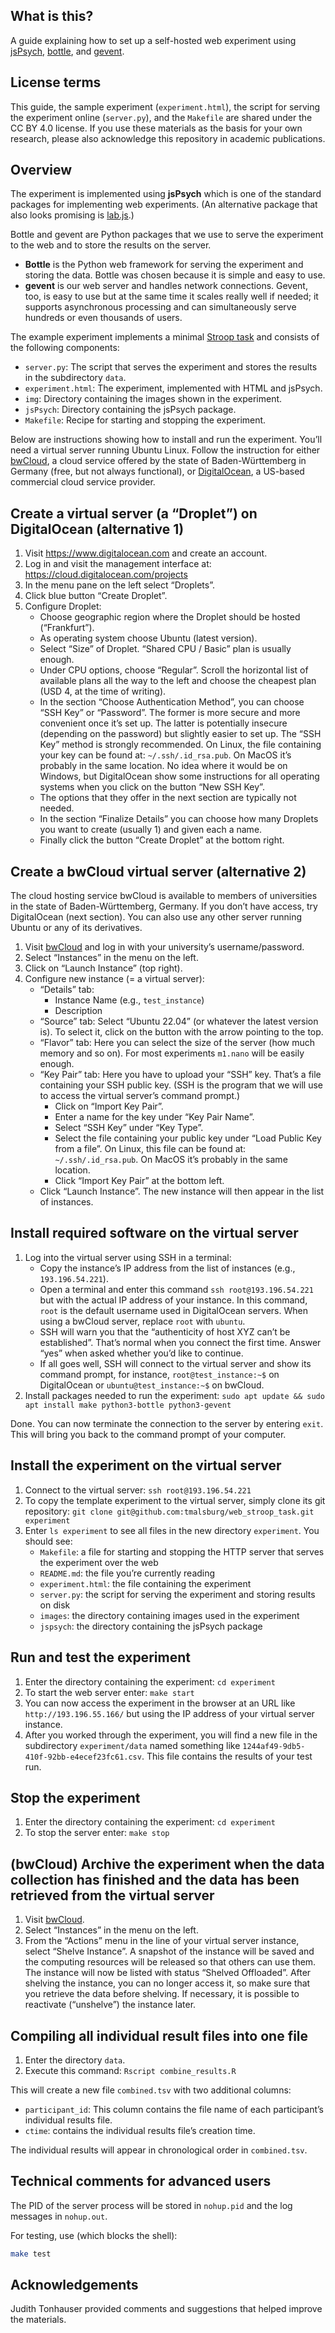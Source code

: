 
## What is this?

A guide explaining how to set up a self-hosted web experiment using [jsPsych](https://www.jspsych.org/), [bottle](https://bottlepy.org/docs/dev/), and [gevent](https://pypi.org/project/gevent/).

## License terms

This guide, the sample experiment (`experiment.html`), the script for serving the experiment online (`server.py`), and the `Makefile` are shared under the CC BY 4.0 license.  If you use these materials as the basis for your own research, please also acknowledge this repository in academic publications.

## Overview

The experiment is implemented using **jsPsych** which is one of the standard packages for implementing web experiments.  (An alternative package that also looks promising is [lab.js](https://lab.js.org/).)

Bottle and gevent are Python packages that we use to serve the experiment to the web and to store the results on the server.

- **Bottle** is the Python web framework for serving the experiment and storing the data.  Bottle was chosen because it is simple and easy to use.
- **gevent** is our web server and handles network connections.  Gevent, too, is easy to use but at the same time it scales really well if needed; it supports asynchronous processing and can simultaneously serve hundreds or even thousands of users.

The example experiment implements a minimal [Stroop task](https://en.wikipedia.org/wiki/Stroop_effect) and consists of the following components:

- `server.py`: The script that serves the experiment and stores the results in the subdirectory `data`.
- `experiment.html`: The experiment, implemented with HTML and jsPsych.
- `img`: Directory containing the images shown in the experiment.
- `jsPsych`: Directory containing the jsPsych package.
- `Makefile`: Recipe for starting and stopping the experiment.

Below are instructions showing how to install and run the experiment.  You’ll need a virtual server running Ubuntu Linux.  Follow the instruction for either [bwCloud](https://www.bw-cloud.org), a cloud service offered by the state of Baden-Württemberg in Germany (free, but not always functional), or [DigitalOcean](https://www.digitalocean.com), a US-based commercial cloud service provider.

## Create a virtual server (a “Droplet”) on DigitalOcean (alternative 1)

1. Visit https://www.digitalocean.com and create an account.
2. Log in and visit the management interface at: https://cloud.digitalocean.com/projects
3. In the menu pane on the left select “Droplets”.
4. Click blue button “Create Droplet”.
5. Configure Droplet:
   - Choose geographic region where the Droplet should be hosted (“Frankfurt”).
   - As operating system choose Ubuntu (latest version).
   - Select “Size” of Droplet.  “Shared CPU / Basic” plan is usually enough.
   - Under CPU options, choose “Regular”.  Scroll the horizontal list of available plans all the way to the left and choose the cheapest plan (USD 4, at the time of writing).
   - In the section “Choose Authentication Method”, you can choose “SSH Key” or “Password”.  The former is more secure and more convenient once it’s set up.  The latter is potentially insecure (depending on the password) but slightly easier to set up.  The “SSH Key” method is strongly recommended.  On Linux, the file containing your key can be found at: `~/.ssh/.id_rsa.pub`.  On MacOS it’s probably in the same location.  No idea where it would be on Windows, but DigitalOcean show some instructions for all operating systems when you click on the button “New SSH Key”.
   - The options that they offer in the next section are typically not needed.
   - In the section “Finalize Details” you can choose how many Droplets you want to create (usually 1) and given each a name.
   - Finally click the button “Create Droplet” at the bottom right.

## Create a bwCloud virtual server (alternative 2)

The cloud hosting service bwCloud is available to members of universities in the state of Baden-Württemberg, Germany.  If you don’t have access, try DigitalOcean (next section).  You can also use any other server running Ubuntu or any of its derivatives.

1. Visit [bwCloud](https://portal.bw-cloud.org/project/instances/) and log in with your university’s username/password.
2. Select “Instances” in the menu on the left.
3. Click on “Launch Instance” (top right).
4. Configure new instance (= a virtual server):
   - “Details” tab:
     - Instance Name (e.g., `test_instance`)
     - Description
   - “Source” tab: Select “Ubuntu 22.04” (or whatever the latest version is).  To select it, click on the button with the arrow pointing to the top.
   - “Flavor” tab: Here you can select the size of the server (how much memory and so on).  For most experiments `m1.nano` will be easily enough.
   - “Key Pair” tab: Here you have to upload your “SSH” key.  That’s a file containing your SSH public key.  (SSH is the program that we will use to access the virtual server’s command prompt.)
      - Click on “Import Key Pair”.
      - Enter a name for the key under “Key Pair Name”.
      - Select “SSH Key” under “Key Type”.
      - Select the file containing your public key under “Load Public Key from a file”.  On Linux, this file can be found at: `~/.ssh/.id_rsa.pub`.  On MacOS it’s probably in the same location.
      - Click “Import Key Pair” at the bottom left.
   - Click “Launch Instance”.  The new instance will then appear in the list of instances.

## Install required software on the virtual server

1. Log into the virtual server using SSH in a terminal:
   - Copy the instance’s IP address from the list of instances (e.g., `193.196.54.221`).
   - Open a terminal and enter this command `ssh root@193.196.54.221` but with the actual IP address of your instance.  In this command, `root` is the default username used in DigitalOcean servers.  When using a bwCloud server, replace `root` with `ubuntu`.
   - SSH will warn you that the “authenticity of host XYZ can’t be established”.  That’s normal when you connect the first time.  Answer “yes” when asked whether you’d like to continue.
   - If all goes well, SSH will connect to the virtual server and show its command prompt, for instance, `root@test_instance:~$` on DigitalOcean or `ubuntu@test_instance:~$` on bwCloud.
2. Install packages needed to run the experiment: `sudo apt update && sudo apt install make python3-bottle python3-gevent`

Done. You can now terminate the connection to the server by entering `exit`.  This will bring you back to the command prompt of your computer.

## Install the experiment on the virtual server

1. Connect to the virtual server: `ssh root@193.196.54.221`
2. To copy the template experiment to the virtual server, simply clone its git repository: `git clone git@github.com:tmalsburg/web_stroop_task.git experiment`
3. Enter `ls experiment` to see all files in the new directory `experiment`.  You should see:
   - `Makefile`: a file for starting and stopping the HTTP server that serves the experiment over the web
   - `README.md`: the file you’re currently reading
   - `experiment.html`: the file containing the experiment
   - `server.py`: the script for serving the experiment and storing results on disk
   - `images`: the directory containing images used in the experiment
   - `jspsych`: the directory containing the jsPsych package

## Run and test the experiment

1. Enter the directory containing the experiment: `cd experiment`
2. To start the web server enter: `make start`
3. You can now access the experiment in the browser at an URL like `http://193.196.55.166/` but using the IP address of your virtual server instance.
4. After you worked through the experiment, you will find a new file in the subdirectory `experiment/data` named something like `1244af49-9db5-410f-92bb-e4ecef23fc61.csv`.  This file contains the results of your test run.

## Stop the experiment

1. Enter the directory containing the experiment: `cd experiment`
2. To stop the server enter: `make stop`

## (bwCloud) Archive the experiment when the data collection has finished and the data has been retrieved from the virtual server

1. Visit [bwCloud](https://portal.bw-cloud.org/project/instances/).
2. Select “Instances” in the menu on the left.
3. From the “Actions” menu in the line of your virtual server instance, select “Shelve Instance”.  A snapshot of the instance will be saved and the computing resources will be released so that others can use them.  The instance will now be listed with status “Shelved Offloaded”.  After shelving the instance, you can no longer access it, so make sure that you retrieve the data before shelving.  If necessary, it is possible to reactivate (“unshelve”) the instance later.

## Compiling all individual result files into one file

1. Enter the directory `data`.
2. Execute this command: `Rscript combine_results.R`

This will create a new file `combined.tsv` with two additional columns:

- `participant_id`: This column contains the file name of each participant’s individual results file.
- `ctime`: contains the individual results file’s creation time.

The individual results will appear in chronological order in `combined.tsv`.

## Technical comments for advanced users

The PID of the server process will be stored in `nohup.pid` and the log messages in `nohup.out`.

For testing, use (which blocks the shell):
``` sh :eval no
make test
```

## Acknowledgements

Judith Tonhauser provided comments and suggestions that helped improve the materials.
